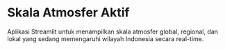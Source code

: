 # Skala Atmosfer Aktif

Aplikasi Streamlit untuk menampilkan skala atmosfer global, regional, dan lokal yang sedang memengaruhi wilayah Indonesia secara real-time.
